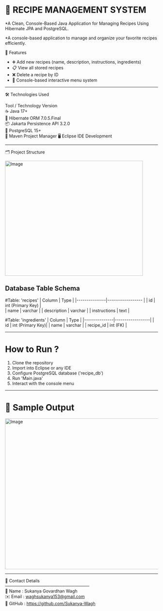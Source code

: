 # 🍰 RECIPE MANAGEMENT SYSTEM

*A Clean, Console-Based Java Application for Managing Recipes Using Hibernate JPA and PostgreSQL.

*A console-based application to manage and organize your favorite recipes efficiently.

 🚀 Features

- ➕ Add new recipes (name, description, instructions, ingredients)
- 📋 View all stored recipes
- ❌ Delete a recipe by ID
- 🧭 Console-based interactive menu system

---

 🛠️ Technologies Used

 Tool / Technology             Version       
 ☕ Java                        17+            
 🔗 Hibernate ORM               7.0.5.Final    
 📦 Jakarta Persistence API     3.2.0       
 🐘 PostgreSQL                  15+           
 🧰 Maven                        Project Manager 
 🖥️ Eclipse IDE                 Development     

---

 🗂️ Project Structure
 
 <img width="454" height="379" alt="Image" src="https://github.com/user-attachments/assets/218dae63-d9df-4d0e-bb36-3926b0b6b825" />

 ## Database Table Schema

#Table: 'recipes'
| Column        | Type         |
|---------------|------------------ |
| id            | int (Primary Key) |    
| name          | varchar           |
| description   | varchar           |
| instructions  | text              |

#Table: 'ingredients'
| Column        | Type             |
|---------------|------------------|
| id            | int (Primary Key)|
| name          | varchar          |
| recipe_id     | int (FK)         |

---

# How to Run ?

1. Clone the repository  
2. Import into Eclipse or any IDE  
3. Configure PostgreSQL database ('recipe_db')  
4. Run 'Main.java'  
5. Interact with the console menu

---

# 📸 Sample Output
<img width="1162" height="497" alt="Image" src="https://github.com/user-attachments/assets/15e5de7b-a9c9-4826-a165-384f24f8f298" />


---
📌 Contact Details  
────────────────────────────  
📝 Name   : Sukanya Govardhan Wagh  
✉️ Email  : waghsukanya153@gmail.com  
🔗 GitHub : https://github.com/Sukanya-Wagh



